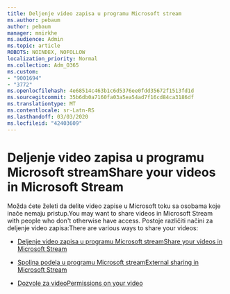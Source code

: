 ```yaml
---
title: Deljenje video zapisa u programu Microsoft stream
ms.author: pebaum
author: pebaum
manager: mnirkhe
ms.audience: Admin
ms.topic: article
ROBOTS: NOINDEX, NOFOLLOW
localization_priority: Normal
ms.collection: Adm_O365
ms.custom:
- "9001694"
- "3772"
ms.openlocfilehash: 4e68514c463b1c6d5376ee0fdd35672f1513fd1d
ms.sourcegitcommit: 35b6db0a7160fa03a5ea54ad7f16cd84ca3186df
ms.translationtype: MT
ms.contentlocale: sr-Latn-RS
ms.lasthandoff: 03/03/2020
ms.locfileid: "42403609"
---
```

# <a name="share-your-videos-in-microsoft-stream"></a><span data-ttu-id="187ef-102">Deljenje video zapisa u programu Microsoft stream</span><span class="sxs-lookup"><span data-stu-id="187ef-102">Share your videos in Microsoft Stream</span></span>

<span data-ttu-id="187ef-103">Možda ćete želeti da delite video zapise u Microsoft toku sa osobama koje inače nemaju pristup.</span><span class="sxs-lookup"><span data-stu-id="187ef-103">You may want to share videos in Microsoft Stream with people who don't otherwise have access.</span></span> <span data-ttu-id="187ef-104">Postoje različiti načini za deljenje video zapisa:</span><span class="sxs-lookup"><span data-stu-id="187ef-104">There are various ways to share your videos:</span></span> 

- [<span data-ttu-id="187ef-105">Deljenje video zapisa u programu Microsoft stream</span><span class="sxs-lookup"><span data-stu-id="187ef-105">Share your videos in Microsoft Stream</span></span>](https://docs.microsoft.com/stream/portal-share-video)

- [<span data-ttu-id="187ef-106">Spoljna podela u programu Microsoft stream</span><span class="sxs-lookup"><span data-stu-id="187ef-106">External sharing in Microsoft Stream</span></span>](https://docs.microsoft.com/stream/portal-share-video#external-sharing)

- [<span data-ttu-id="187ef-107">Dozvole za video</span><span class="sxs-lookup"><span data-stu-id="187ef-107">Permissions on your video</span></span>](https://docs.microsoft.com/stream/portal-share-video#permissions-on-your-video)